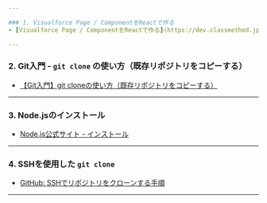 ```yaml
---

### 1. Visualforce Page / ComponentをReactで作る  
- [Visualforce Page / ComponentをReactで作る](https://dev.classmethod.jp/articles/making-visualforce-component-by-react/)

---
```


### 2. Git入門 - `git clone` の使い方（既存リポジトリをコピーする）  
- [【Git入門】git cloneの使い方（既存リポジトリをコピーする）](https://zenn.dev/gachigachi/articles/329952348817d7)

---

### 3. Node.jsのインストール  
- [Node.js公式サイト - インストール](https://nodejs.org/en/)

---

### 4. SSHを使用した `git clone`  
- [GitHub: SSHでリポジトリをクローンする手順](https://docs.github.com/en/authentication/connecting-to-github-with-ssh/cloning-a-repository-using-ssh)

---
